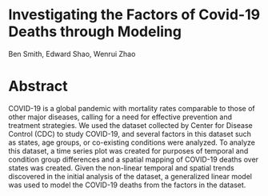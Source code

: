# Investigating the Factors of Covid-19 Deaths through Modeling
Ben Smith, Edward Shao, Wenrui Zhao

# Abstract
COVID-19 is a global pandemic with mortality rates comparable to those of other major diseases, calling for a need for effective prevention and treatment strategies. We used the dataset collected by Center for Disease Control (CDC) to study COVID-19, and several factors in this dataset such as states, age groups, or co-existing conditions were analyzed. To analyze this dataset, a time series plot was created for purposes of temporal and condition group differences and a spatial mapping of COVID-19 deaths over states was created. Given the non-linear temporal and spatial trends discovered in the initial analysis of the dataset, a generalized linear model was used to model the COVID-19 deaths from the factors in the dataset.
